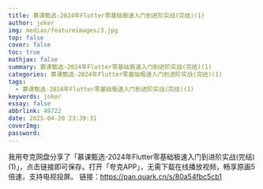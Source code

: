 ```yaml
---
title: 慕课甄选-2024年Flutter零基础极速入门到进阶实战(完结)(1)
author: joker
img: medias/featureimages/3.jpg
top: false
cover: false
toc: true
mathjax: false
summary: 慕课甄选-2024年Flutter零基础极速入门到进阶实战(完结)(1)
categories: 慕课甄选-2024年Flutter零基础极速入门到进阶实战(完结)(1)
tags:
  - 慕课甄选-2024年Flutter零基础极速入门到进阶实战(完结)(1)
keywords: joker
essay: false
abbrlink: 49722
date: 2025-04-20 23:39:31
coverImg:
password:
---
```


我用夸克网盘分享了「慕课甄选-2024年Flutter零基础极速入门到进阶实战(完结)(1)」，点击链接即可保存。打开「夸克APP」，无需下载在线播放视频，畅享原画5倍速，支持电视投屏。
链接：https://pan.quark.cn/s/80a54fbc5cb1
